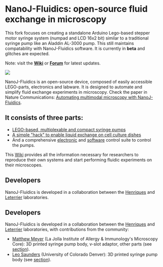 # NanoJ-Fluidics: open-source fluid exchange in microscopy

This fork focuses on creating a standalone Arduino Lego-based stepper motor syringe system (numpad and LCD 16x2 bit) similar to a traditional syringe pump like an Aladdin AL-3000 pump. This still maintains compatability with NanoJ-Fluidics software. It is currently in **beta** and glitches are expected.

Note: visit the [**Wiki**][10] or [**Forum**][12] for latest updates.

![][8]

NanoJ-Fluidics is an open-source device, composed of easily accessible LEGO-parts, electronics and labware. It is designed to automate and simplify fluid exchange experiments in microscopy. Check the paper in Nature Communications: [Automating multimodal microscopy with
NanoJ-Fluidics][11].

## It consists of three parts:
+ [LEGO-based, multiplexable and compact syringe pumps][4]
+ [A simple "hack" to enable liquid exchange on cell culture dishes][5]
+ And a comprehensive [electronic][6] and [software][7] control suite to control the pumps.

This [Wiki][10] provides all the information necessary for researchers to reproduce their own systems and start performing fluidic experiments on their microscopes.

## Developers
NanoJ-Fluidics is developed in a collaboration between the [Henriques][1] and [Leterrier][9] laboratories. 

## Developers
NanoJ-Fluidics is developed in a collaboration between the [Henriques][1] and [Leterrier][9] laboratories, with contributions from the community:
  * [Matthew Meyer][0mgem0] (La Jolla Institute of Allergy & Immunology's Microscopy Core): 3D printed syringe pump body, v-slot adaptor, other parts (see [section](https://github.com/HenriquesLab/NanoJ-Fluidics/wiki/Pumpy-3D-Printing-MMeyer)).
  * [Leo Saunders][MySaundersleo] (University of Colorado Denver): 3D printed syringe pump body (see [section](https://github.com/HenriquesLab/NanoJ-Fluidics/wiki/Pumpy-3D-Printing-LSaunders)).

  [1]: http://www.ucl.ac.uk/lmcb/users/ricardo-henriques
  [2]: http://www.ucl.ac.uk/lmcb/
  [3]: http://www.ucl.ac.uk/
  [4]: https://github.com/HenriquesLab/NanoJ-Fluidics/wiki/Pumpy-Home
  [5]: https://github.com/HenriquesLab/NanoJ-Fluidics/wiki/Labware-Home
  [6]: https://github.com/HenriquesLab/NanoJ-Fluidics/wiki/Electronics-Home
  [7]: https://github.com/HenriquesLab/NanoJ-Fluidics/wiki/GUI-Home
  [8]: https://github.com/HenriquesLab/NanoJ-Fluidics/wiki/Files/PedroPumpsSample.png
  [9]: http://www.neurocytolab.org/
  [10]: https://github.com/HenriquesLab/NanoJ-Fluidics/wiki
  [11]: https://doi.org/10.1038/s41467-019-09231-9
  [12]: https://gitter.im/NanoJ-Fluidics
  [3DPrint]: Pumpy-3D-Printing
  [0mgem0]: https://twitter.com/0mgem0
  [MySaundersleo]: https://twitter.com/MySaundersleo
